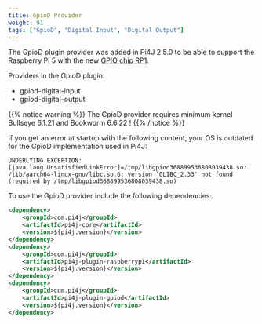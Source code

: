 ```yaml
---
title: GpioD Provider
weight: 91
tags: ["GpioD", "Digital Input", "Digital Output"]
---
```


The GpioD plugin provider was added in Pi4J 2.5.0 to be able to support the Raspberry Pi 5 with the new [GPIO chip RP1](https://www.raspberrypi.com/documentation/microcontrollers/rp1.html).

Providers in the GpioD plugin:

* gpiod-digital-input
* gpiod-digital-output

{{% notice warning %}}
The GpioD provider requires minimum kernel Bullseye 6.1.21 and Bookworm 6.6.22 !
{{% /notice %}}

If you get an error at startup with the following content, your OS is outdated for the GpioD implementation used in Pi4J:

```shell
UNDERLYING EXCEPTION: [java.lang.UnsatisfiedLinkError]=/tmp/libgpiod368899536808039438.so: /lib/aarch64-linux-gnu/libc.so.6: version `GLIBC_2.33' not found (required by /tmp/libgpiod368899536808039438.so)
```

To use the GpioD provider include the following dependencies:

``` xml
<dependency>
    <groupId>com.pi4j</groupId>
    <artifactId>pi4j-core</artifactId>
    <version>${pi4j.version}</version>
</dependency>
<dependency>
    <groupId>com.pi4j</groupId>
    <artifactId>pi4j-plugin-raspberrypi</artifactId>
    <version>${pi4j.version}</version>
</dependency>
<dependency>
    <groupId>com.pi4j</groupId>
    <artifactId>pi4j-plugin-gpiod</artifactId>
    <version>${pi4j.version}</version>
</dependency>
```